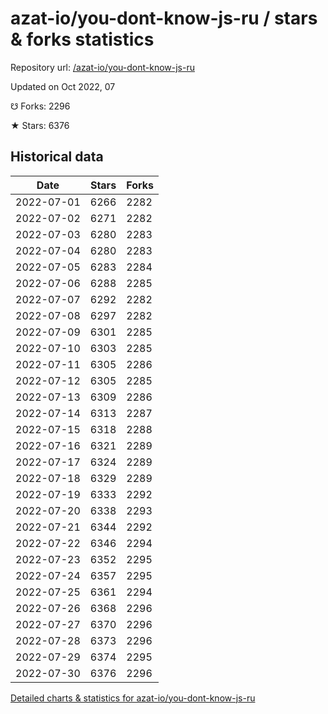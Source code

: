 # azat-io/you-dont-know-js-ru / stars & forks statistics

Repository url: [/azat-io/you-dont-know-js-ru](https://github.com/azat-io/you-dont-know-js-ru)

Updated on Oct 2022, 07

☋ Forks: 2296

★ Stars: 6376

## Historical data
| Date | Stars | Forks |
|------|-------|-------|
| 2022-07-01 | 6266 | 2282 | 
| 2022-07-02 | 6271 | 2282 | 
| 2022-07-03 | 6280 | 2283 | 
| 2022-07-04 | 6280 | 2283 | 
| 2022-07-05 | 6283 | 2284 | 
| 2022-07-06 | 6288 | 2285 | 
| 2022-07-07 | 6292 | 2282 | 
| 2022-07-08 | 6297 | 2282 | 
| 2022-07-09 | 6301 | 2285 | 
| 2022-07-10 | 6303 | 2285 | 
| 2022-07-11 | 6305 | 2286 | 
| 2022-07-12 | 6305 | 2285 | 
| 2022-07-13 | 6309 | 2286 | 
| 2022-07-14 | 6313 | 2287 | 
| 2022-07-15 | 6318 | 2288 | 
| 2022-07-16 | 6321 | 2289 | 
| 2022-07-17 | 6324 | 2289 | 
| 2022-07-18 | 6329 | 2289 | 
| 2022-07-19 | 6333 | 2292 | 
| 2022-07-20 | 6338 | 2293 | 
| 2022-07-21 | 6344 | 2292 | 
| 2022-07-22 | 6346 | 2294 | 
| 2022-07-23 | 6352 | 2295 | 
| 2022-07-24 | 6357 | 2295 | 
| 2022-07-25 | 6361 | 2294 | 
| 2022-07-26 | 6368 | 2296 | 
| 2022-07-27 | 6370 | 2296 | 
| 2022-07-28 | 6373 | 2296 | 
| 2022-07-29 | 6374 | 2295 | 
| 2022-07-30 | 6376 | 2296 | 


[Detailed charts & statistics for azat-io/you-dont-know-js-ru](https://reviewgithub.com/rep/azat-io/you-dont-know-js-ru)
